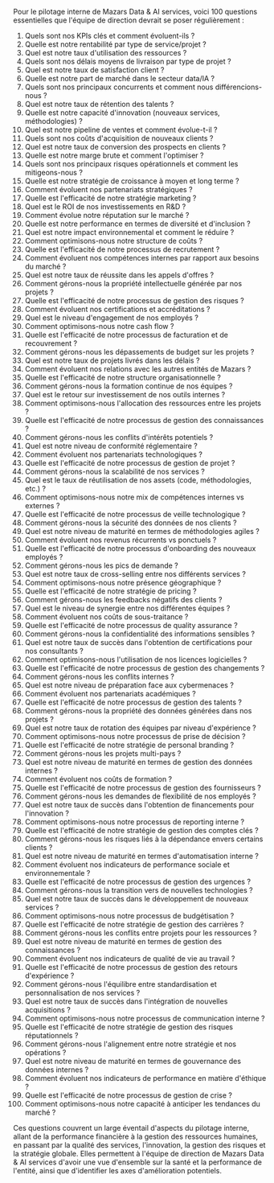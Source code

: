 Pour le pilotage interne de Mazars Data & AI services, voici 100 questions essentielles que l'équipe de direction devrait se poser régulièrement :

1. Quels sont nos KPIs clés et comment évoluent-ils ?
2. Quelle est notre rentabilité par type de service/projet ?
3. Quel est notre taux d'utilisation des ressources ?
4. Quels sont nos délais moyens de livraison par type de projet ?
5. Quel est notre taux de satisfaction client ?
6. Quelle est notre part de marché dans le secteur data/IA ?
7. Quels sont nos principaux concurrents et comment nous différencions-nous ?
8. Quel est notre taux de rétention des talents ?
9. Quelle est notre capacité d'innovation (nouveaux services, méthodologies) ?
10. Quel est notre pipeline de ventes et comment évolue-t-il ?
11. Quels sont nos coûts d'acquisition de nouveaux clients ?
12. Quel est notre taux de conversion des prospects en clients ?
13. Quelle est notre marge brute et comment l'optimiser ?
14. Quels sont nos principaux risques opérationnels et comment les mitigeons-nous ?
15. Quelle est notre stratégie de croissance à moyen et long terme ?
16. Comment évoluent nos partenariats stratégiques ?
17. Quelle est l'efficacité de notre stratégie marketing ?
18. Quel est le ROI de nos investissements en R&D ?
19. Comment évolue notre réputation sur le marché ?
20. Quelle est notre performance en termes de diversité et d'inclusion ?
21. Quel est notre impact environnemental et comment le réduire ?
22. Comment optimisons-nous notre structure de coûts ?
23. Quelle est l'efficacité de notre processus de recrutement ?
24. Comment évoluent nos compétences internes par rapport aux besoins du marché ?
25. Quel est notre taux de réussite dans les appels d'offres ?
26. Comment gérons-nous la propriété intellectuelle générée par nos projets ?
27. Quelle est l'efficacité de notre processus de gestion des risques ?
28. Comment évoluent nos certifications et accréditations ?
29. Quel est le niveau d'engagement de nos employés ?
30. Comment optimisons-nous notre cash flow ?
31. Quelle est l'efficacité de notre processus de facturation et de recouvrement ?
32. Comment gérons-nous les dépassements de budget sur les projets ?
33. Quel est notre taux de projets livrés dans les délais ?
34. Comment évoluent nos relations avec les autres entités de Mazars ?
35. Quelle est l'efficacité de notre structure organisationnelle ?
36. Comment gérons-nous la formation continue de nos équipes ?
37. Quel est le retour sur investissement de nos outils internes ?
38. Comment optimisons-nous l'allocation des ressources entre les projets ?
39. Quelle est l'efficacité de notre processus de gestion des connaissances ?
40. Comment gérons-nous les conflits d'intérêts potentiels ?
41. Quel est notre niveau de conformité réglementaire ?
42. Comment évoluent nos partenariats technologiques ?
43. Quelle est l'efficacité de notre processus de gestion de projet ?
44. Comment gérons-nous la scalabilité de nos services ?
45. Quel est le taux de réutilisation de nos assets (code, méthodologies, etc.) ?
46. Comment optimisons-nous notre mix de compétences internes vs externes ?
47. Quelle est l'efficacité de notre processus de veille technologique ?
48. Comment gérons-nous la sécurité des données de nos clients ?
49. Quel est notre niveau de maturité en termes de méthodologies agiles ?
50. Comment évoluent nos revenus récurrents vs ponctuels ?
51. Quelle est l'efficacité de notre processus d'onboarding des nouveaux employés ?
52. Comment gérons-nous les pics de demande ?
53. Quel est notre taux de cross-selling entre nos différents services ?
54. Comment optimisons-nous notre présence géographique ?
55. Quelle est l'efficacité de notre stratégie de pricing ?
56. Comment gérons-nous les feedbacks négatifs des clients ?
57. Quel est le niveau de synergie entre nos différentes équipes ?
58. Comment évoluent nos coûts de sous-traitance ?
59. Quelle est l'efficacité de notre processus de quality assurance ?
60. Comment gérons-nous la confidentialité des informations sensibles ?
61. Quel est notre taux de succès dans l'obtention de certifications pour nos consultants ?
62. Comment optimisons-nous l'utilisation de nos licences logicielles ?
63. Quelle est l'efficacité de notre processus de gestion des changements ?
64. Comment gérons-nous les conflits internes ?
65. Quel est notre niveau de préparation face aux cybermenaces ?
66. Comment évoluent nos partenariats académiques ?
67. Quelle est l'efficacité de notre processus de gestion des talents ?
68. Comment gérons-nous la propriété des données générées dans nos projets ?
69. Quel est notre taux de rotation des équipes par niveau d'expérience ?
70. Comment optimisons-nous notre processus de prise de décision ?
71. Quelle est l'efficacité de notre stratégie de personal branding ?
72. Comment gérons-nous les projets multi-pays ?
73. Quel est notre niveau de maturité en termes de gestion des données internes ?
74. Comment évoluent nos coûts de formation ?
75. Quelle est l'efficacité de notre processus de gestion des fournisseurs ?
76. Comment gérons-nous les demandes de flexibilité de nos employés ?
77. Quel est notre taux de succès dans l'obtention de financements pour l'innovation ?
78. Comment optimisons-nous notre processus de reporting interne ?
79. Quelle est l'efficacité de notre stratégie de gestion des comptes clés ?
80. Comment gérons-nous les risques liés à la dépendance envers certains clients ?
81. Quel est notre niveau de maturité en termes d'automatisation interne ?
82. Comment évoluent nos indicateurs de performance sociale et environnementale ?
83. Quelle est l'efficacité de notre processus de gestion des urgences ?
84. Comment gérons-nous la transition vers de nouvelles technologies ?
85. Quel est notre taux de succès dans le développement de nouveaux services ?
86. Comment optimisons-nous notre processus de budgétisation ?
87. Quelle est l'efficacité de notre stratégie de gestion des carrières ?
88. Comment gérons-nous les conflits entre projets pour les ressources ?
89. Quel est notre niveau de maturité en termes de gestion des connaissances ?
90. Comment évoluent nos indicateurs de qualité de vie au travail ?
91. Quelle est l'efficacité de notre processus de gestion des retours d'expérience ?
92. Comment gérons-nous l'équilibre entre standardisation et personnalisation de nos services ?
93. Quel est notre taux de succès dans l'intégration de nouvelles acquisitions ?
94. Comment optimisons-nous notre processus de communication interne ?
95. Quelle est l'efficacité de notre stratégie de gestion des risques réputationnels ?
96. Comment gérons-nous l'alignement entre notre stratégie et nos opérations ?
97. Quel est notre niveau de maturité en termes de gouvernance des données internes ?
98. Comment évoluent nos indicateurs de performance en matière d'éthique ?
99. Quelle est l'efficacité de notre processus de gestion de crise ?
100. Comment optimisons-nous notre capacité à anticiper les tendances du marché ?

Ces questions couvrent un large éventail d'aspects du pilotage interne, allant de la performance financière à la gestion des ressources humaines, en passant par la qualité des services, l'innovation, la gestion des risques et la stratégie globale. Elles permettent à l'équipe de direction de Mazars Data & AI services d'avoir une vue d'ensemble sur la santé et la performance de l'entité, ainsi que d'identifier les axes d'amélioration potentiels.